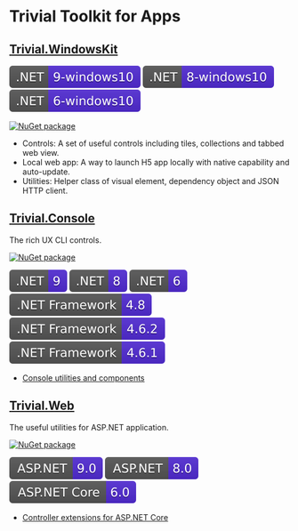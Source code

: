 # Trivial Toolkit for Apps

## [Trivial.WindowsKit](./Common)

![.NET 9 - Windows 10](./docs/assets/badge_NET_9_Win10.svg)
![.NET 8 - Windows 10](./docs/assets/badge_NET_8_Win10.svg)
![.NET 6 - Windows 10](./docs/assets/badge_NET_6_Win10.svg)

[![NuGet package](https://img.shields.io/nuget/dt/Trivial.WindowsKit?label=nuget+downloads)](https://www.nuget.org/packages/Trivial.WindowsKit)

- Controls: A set of useful controls including tiles, collections and tabbed web view.
- Local web app: A way to launch H5 app locally with native capability and auto-update.
- Utilities: Helper class of visual element, dependency object and JSON HTTP client.

## [Trivial.Console](./Console)

The rich UX CLI controls.

[![NuGet package](https://img.shields.io/nuget/dt/Trivial.Console?label=nuget+downloads)](https://www.nuget.org/packages/Trivial.Console)

![.NET 9](./docs/assets/badge_NET_9.svg)
![.NET 8](./docs/assets/badge_NET_8.svg)
![.NET 6](./docs/assets/badge_NET_6.svg)
![.NET Framework 4.8](./docs/assets/badge_NET_Fx_4_8.svg)
![.NET Framework 4.6.2](./docs/assets/badge_NET_Fx_4_6_2.svg)
![.NET Framework 4.6.1](./docs/assets/badge_NET_Fx_4_6_1.svg)

- [Console utilities and components](./docs/console)

## [Trivial.Web](./Web)

The useful utilities for ASP.NET application.

[![NuGet package](https://img.shields.io/nuget/dt/Trivial.Web?label=nuget+downloads)](https://www.nuget.org/packages/Trivial.Web)

![ASP.NET Core 9.0](./docs/assets/badge_ASPNET_9_0.svg)
![ASP.NET Core 8.0](./docs/assets/badge_ASPNET_8_0.svg)
![ASP.NET Core 6.0](./docs/assets/badge_ASPNET_6_0.svg)

- [Controller extensions for ASP.NET Core](./docs/web/controller)
